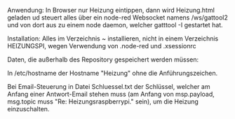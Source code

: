 Anwendung: In Browser nur Heizung eintippen, dann wird Heizung.html geladen ud steuert alles über ein node-red Websocket namens /ws/gattool2 und von dort aus zu einem node daemon, welcher gatttool -I gestartet hat.

Installation:
Alles im Verzeichnis ~ installieren, nicht in einem Verzeichnis HEIZUNGSPI, wegen Verwendung von .node-red und .xsessionrc

Daten, die außerhalb des Repository gespeichert werden müssen: 
  
  In /etc/hostname der Hostname "Heizung" ohne die Anführungszeichen.

  Bei Email-Steuerung in Datei Schluessel.txt der Schlüssel, welcher am Anfang einer Antwort-Email stehen muss (am Anfang von msp.payload, msg.topic muss "Re: Heizungsraspberrypi." sein), um die Heizung einzuschalten.

